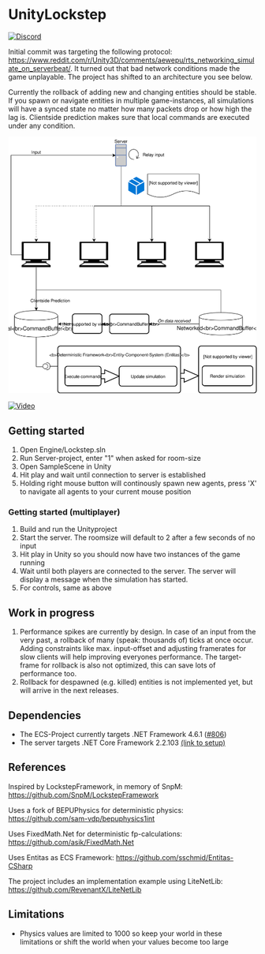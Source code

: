 # UnityLockstep

[![Discord](https://img.shields.io/discord/413156098993029120.svg)](https://discord.gg/F9hJhcX) 

Initial commit was targeting the following protocol: https://www.reddit.com/r/Unity3D/comments/aewepu/rts_networking_simulate_on_serverbeat/. It turned out that bad network conditions made the game unplayable. The project has shifted to an architecture you see below. 

Currently the rollback of adding new and changing entities should be stable. If you spawn or navigate entities in multiple game-instances, all simulations will have a synced state no matter how many packets drop or how high the lag is. Clientside prediction makes sure that local commands are executed under any condition.

![Overview](/Docs/Overview.svg "Overview")

[![Video](http://img.youtube.com/vi/fDrSTzMjxbQ/0.jpg)](https://youtu.be/fDrSTzMjxbQ "UnityLockstep")

## Getting started

1. Open Engine/Lockstep.sln
2. Run Server-project, enter "1" when asked for room-size
3. Open SampleScene in Unity
4. Hit play and wait until connection to server is established
5. Holding right mouse button will continously spawn new agents, press 'X' to navigate all agents to your current mouse position
   
### Getting started (multiplayer)
1. Build and run the Unityproject
2. Start the server. The roomsize will default to 2 after a few seconds of no input
3. Hit play in Unity so you should now have two instances of the game running
4. Wait until both players are connected to the server. The server will display a message when the simulation has started.
5. For controls, same as above

## Work in progress
1. Performance spikes are currently by design. In case of an input from the very past, a rollback of many (speak: thousands of) ticks at once occur. Adding constraints like max. input-offset and adjusting framerates for slow clients will help improving everyones performance. The target-frame for rollback is also not optimized, this can save lots of performance too.
1. Rollback for despawned (e.g. killed) entities is not implemented yet, but will arrive in the next releases.

## Dependencies

- The ECS-Project currently targets .NET Framework 4.6.1 ([#806](https://github.com/sschmid/Entitas-CSharp/issues/806#issuecomment-429578569))
- The server targets .NET Core Framework 2.2.103 [(link to setup)](https://dotnet.microsoft.com/download/thank-you/dotnet-sdk-2.2.103-windows-x64-installer)

## References

Inspired by LockstepFramework, in memory of SnpM:
<https://github.com/SnpM/LockstepFramework>

Uses a fork of BEPUPhysics for deterministic physics:
<https://github.com/sam-vdp/bepuphysics1int>

Uses FixedMath.Net for deterministic fp-calculations:
<https://github.com/asik/FixedMath.Net>

Uses Entitas as ECS Framework:
<https://github.com/sschmid/Entitas-CSharp>

The project includes an implementation example using LiteNetLib:
<https://github.com/RevenantX/LiteNetLib>

## Limitations

- Physics values are limited to 1000 so keep your world in these limitations or shift the world when your values become too large
